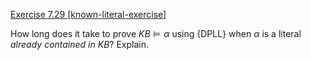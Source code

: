 [Exercise 7.29 \[known-literal-exercise\]](ex_29/)

How long does it take to prove
${KB}{\models}\alpha$ using {DPLL} when $\alpha$ is a literal *already
contained in* ${KB}$? Explain.

